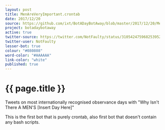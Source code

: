 ```yaml
---
layout: post
title: MenAreVeryImportant.crontab
date: 2017/12/20
source: https://github.com/ixt/BotADayBotAway/blob/master/2017/12/20/MenAreVeryImportant.crontab
project: botadaybotaway
active: true
twitter-source: https://twitter.com/NotFaulty/status/310542475968253952
twitter-user: NotFaulty
lesser-bot: true
colour: "#080808"
word-color: "#AAAAAA"
link-color: "white"
published: true
---
```

# {{ page.title }} 

Tweets on most internationally recognised observance days with "Why Isn't There A MEN'S [Insert Day Here]"

This is the first bot that is purely crontab, also first bot that doesn't contain any bash scripts. 


